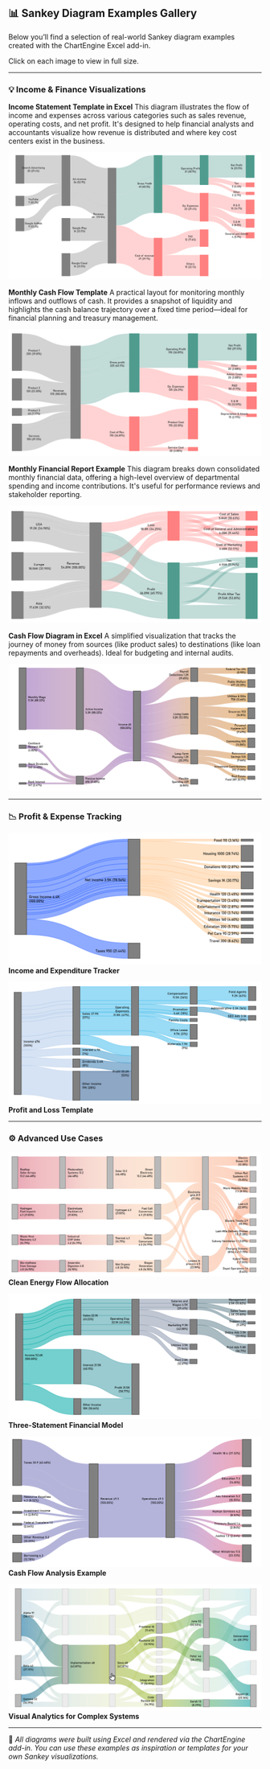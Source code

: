 ## 📊 Sankey Diagram Examples Gallery

Below you’ll find a selection of real-world Sankey diagram examples created with the ChartEngine Excel add-in.

Click on each image to view in full size.

---

### 💡 Income & Finance Visualizations

**Income Statement Template in Excel** 
This diagram illustrates the flow of income and expenses across various categories such as sales revenue, operating costs, and net profit. It's designed to help financial analysts and accountants visualize how revenue is distributed and where key cost centers exist in the business.

[![Income Statement Template](./Sankey%20Diagram%20-%20Income-Statment-Templates-in-Excel.png)](./Sankey%20Diagram%20-%20Income-Statment-Templates-in-Excel.png)

**Monthly Cash Flow Template**
A practical layout for monitoring monthly inflows and outflows of cash. It provides a snapshot of liquidity and highlights the cash balance trajectory over a fixed time period—ideal for financial planning and treasury management.

[![Cash Flow Monthly](./Sankey%20Diagram%20-%20Monthly-Cash-Flow-Template-in-Excel.png)](./Sankey%20Diagram%20-%20Monthly-Cash-Flow-Template-in-Excel.png)

**Monthly Financial Report Example**
This diagram breaks down consolidated monthly financial data, offering a high-level overview of departmental spending and income contributions. It's useful for performance reviews and stakeholder reporting.

[![Financial Report](./Sankey%20Diagram%20-%20Monthly-Financial-Report-Template-in-Excel.png)](./Sankey%20Diagram%20-%20Monthly-Financial-Report-Template-in-Excel.png)

**Cash Flow Diagram in Excel**
A simplified visualization that tracks the journey of money from sources (like product sales) to destinations (like loan repayments and overheads). Ideal for budgeting and internal audits.

[![Cash Flow Diagram](./Sankey%20Diagram%20-%20cash-flow-diagram-in-excel.png)](./Sankey%20Diagram%20-%20cash-flow-diagram-in-excel.png)


---

### 📉 Profit & Expense Tracking

[![Expenditure Tracker](./Sankey%20Diagram%20in%20Excel%20-%20Income-and-Expenditure-Tracker.png)](./Sankey%20Diagram%20in%20Excel%20-%20Income-and-Expenditure-Tracker.png)
**Income and Expenditure Tracker**

[![Profit and Loss Template](./Sankey%20Diagram%20in%20Excel%20-%20profit-and-loss-templates-in-excel.png)](./Sankey%20Diagram%20in%20Excel%20-%20profit-and-loss-templates-in-excel.png)
**Profit and Loss Template**

---

### ⚙️ Advanced Use Cases

[![Energy Flow](./Sankey-Diagram%20Excel%20-%20Energy-flow-diagram-Clean-Energy-Allocation.png)](./Sankey-Diagram%20Excel%20-%20Energy-flow-diagram-Clean-Energy-Allocation.png)
**Clean Energy Flow Allocation**

[![3-Statement Model](./Sankey-Diagram-3-Statement-Financial-Model-in-Excel-02.png)](./Sankey-Diagram-3-Statement-Financial-Model-in-Excel-02.png)
**Three-Statement Financial Model**

[![Cash Flow Example](./Sankey-Diagram-Excel-Examples-of-Cash-Flow-Analysis%20-%2001.png)](./Sankey-Diagram-Excel-Examples-of-Cash-Flow-Analysis%20-%2001.png)
**Cash Flow Analysis Example**

[![Visual Analytics in Excel](./Sankey%20Diagram%20Excel%20-%20Visual-Analytics-in-Excel-Discover-Patterns-in-Complex-Systems.png)](./Sankey%20Diagram%20Excel%20-%20Visual-Analytics-in-Excel-Discover-Patterns-in-Complex-Systems.png)
**Visual Analytics for Complex Systems**

---

📝 *All diagrams were built using Excel and rendered via the ChartEngine add-in. You can use these examples as inspiration or templates for your own Sankey visualizations.*


